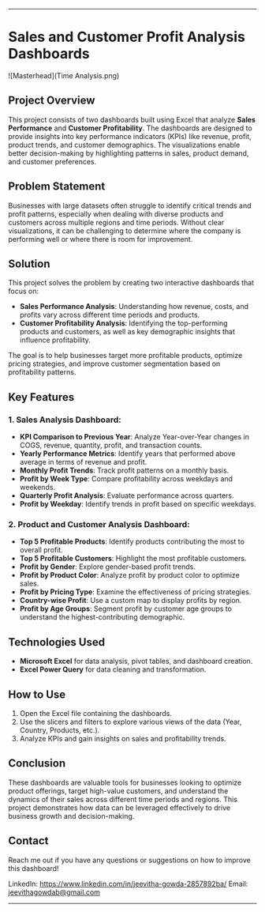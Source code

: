 
---

# Sales and Customer Profit Analysis Dashboards
![Masterhead](Time Analysis.png)
## Project Overview
This project consists of two dashboards built using Excel that analyze **Sales Performance** and **Customer Profitability**. 
The dashboards are designed to provide insights into key performance indicators (KPIs) like revenue, profit, product trends, and customer demographics. 
The visualizations enable better decision-making by highlighting patterns in sales, product demand, and customer preferences.

## Problem Statement
Businesses with large datasets often struggle to identify critical trends and profit patterns, especially when dealing with diverse products and customers across multiple regions and time periods.
Without clear visualizations, it can be challenging to determine where the company is performing well or where there is room for improvement.

## Solution
This project solves the problem by creating two interactive dashboards that focus on:
- **Sales Performance Analysis**: Understanding how revenue, costs, and profits vary across different time periods and products.
- **Customer Profitability Analysis**: Identifying the top-performing products and customers, as well as key demographic insights that influence profitability.

The goal is to help businesses target more profitable products, optimize pricing strategies, and improve customer segmentation based on profitability patterns.

## Key Features
### 1. Sales Analysis Dashboard:
- **KPI Comparison to Previous Year**: Analyze Year-over-Year changes in COGS, revenue, quantity, profit, and transaction counts.
- **Yearly Performance Metrics**: Identify years that performed above average in terms of revenue and profit.
- **Monthly Profit Trends**: Track profit patterns on a monthly basis.
- **Profit by Week Type**: Compare profitability across weekdays and weekends.
- **Quarterly Profit Analysis**: Evaluate performance across quarters.
- **Profit by Weekday**: Identify trends in profit based on specific weekdays.

### 2. Product and Customer Analysis Dashboard:
- **Top 5 Profitable Products**: Identify products contributing the most to overall profit.
- **Top 5 Profitable Customers**: Highlight the most profitable customers.
- **Profit by Gender**: Explore gender-based profit trends.
- **Profit by Product Color**: Analyze profit by product color to optimize sales.
- **Profit by Pricing Type**: Examine the effectiveness of pricing strategies.
- **Country-wise Profit**: Use a custom map to display profits by region.
- **Profit by Age Groups**: Segment profit by customer age groups to understand the highest-contributing demographic.

## Technologies Used
- **Microsoft Excel** for data analysis, pivot tables, and dashboard creation.
- **Excel Power Query** for data cleaning and transformation.

## How to Use
1. Open the Excel file containing the dashboards.
2. Use the slicers and filters to explore various views of the data (Year, Country, Products, etc.).
3. Analyze KPIs and gain insights on sales and profitability trends.

## Conclusion
These dashboards are valuable tools for businesses looking to optimize product offerings, target high-value customers, and understand the dynamics of their sales across different time periods and regions. This project demonstrates how data can be leveraged effectively to drive business growth and decision-making.

## Contact
Reach me out if you have any questions or suggestions on how to improve this dashboard!

LinkedIn: https://www.linkedin.com/in/jeevitha-gowda-2857892ba/
Email: jeevithagowdab@gmail.com

---
